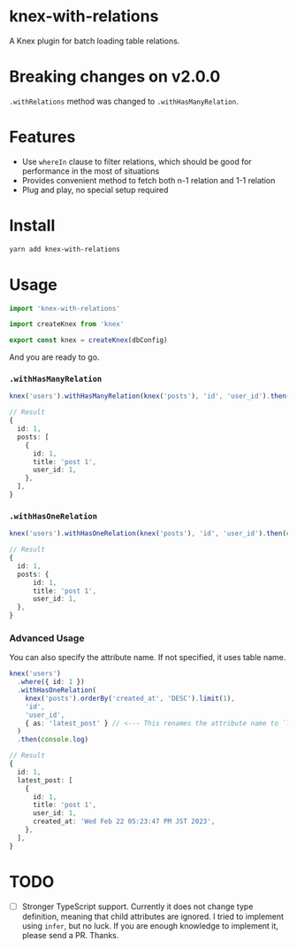 # knex-with-relations

A Knex plugin for batch loading table relations.

# Breaking changes on v2.0.0

`.withRelations` method was changed to `.withHasManyRelation`.

# Features

- Use `whereIn` clause to filter relations, which should be good for performance in the most of situations
- Provides convenient method to fetch both n-1 relation and 1-1 relation
- Plug and play, no special setup required

# Install

```sh
yarn add knex-with-relations
```

# Usage

```typescript
import 'knex-with-relations'

import createKnex from 'knex'

export const knex = createKnex(dbConfig)
```

And you are ready to go.

### `.withHasManyRelation`

```typescript
knex('users').withHasManyRelation(knex('posts'), 'id', 'user_id').then(console.log)

// Result
{
  id: 1,
  posts: [
    {
      id: 1,
      title: 'post 1',
      user_id: 1,
    },
  ],
}
```

### `.withHasOneRelation`

```typescript
knex('users').withHasOneRelation(knex('posts'), 'id', 'user_id').then(console.log)

// Result
{
  id: 1,
  posts: {
      id: 1,
      title: 'post 1',
      user_id: 1,
  },
}
```

### Advanced Usage

You can also specify the attribute name. If not specified, it uses table name.

```typescript
knex('users')
  .where({ id: 1 })
  .withHasOneRelation(
    knex('posts').orderBy('created_at', 'DESC').limit(1),
    'id',
    'user_id',
    { as: 'latest_post' } // <--- This renames the attribute name to `latest_post`. If no provided, it become `posts`.
  )
  .then(console.log)

// Result
{
  id: 1,
  latest_post: [
    {
      id: 1,
      title: 'post 1',
      user_id: 1,
      created_at: 'Wed Feb 22 05:23:47 PM JST 2023',
    },
  ],
}
```

# TODO

- [ ] Stronger TypeScript support. Currently it does not change type definition, meaning that child attributes are ignored. I tried to implement using `infer`, but no luck. If you are enough knowledge to implement it, please send a PR. Thanks.
